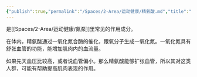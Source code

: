 ```yaml
---
{"publish":true,"permalink":"/Spaces/2-Area/运动健康/精氨酸.md","title":"精氨酸","created":"2022-09-17","modified":"2023-03-14","published":"2025-07-17T11:04:05.313+08:00","cssclasses":""}
---
```



是[[Spaces/2-Area/运动健康/氮泵]]里常见的作用成分。

在体内，精氨酸通过一氧化氮合酶的催化，跟氧分子生成一氧化氮。一氧化氮具有舒张血管的功能，能增加肌肉内的血流量。

如果先天血压比较高，或者说血管偏小。那么精氨酸能够扩张血管，所以其对这类人群，可能有帮助提高肌肉表现的作用。